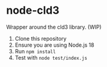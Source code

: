 # node-cld3

Wrapper around the cld3 library. (WIP)

1. Clone this repository
2. Ensure you are using Node.js 18
3. Run `npm install`
4. Test with `node test/index.js`
